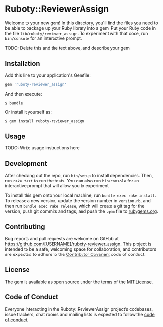# Ruboty::ReviewerAssign

Welcome to your new gem! In this directory, you'll find the files you need to be able to package up your Ruby library into a gem. Put your Ruby code in the file `lib/ruboty/reviewer_assign`. To experiment with that code, run `bin/console` for an interactive prompt.

TODO: Delete this and the text above, and describe your gem

## Installation

Add this line to your application's Gemfile:

```ruby
gem 'ruboty-reviewer_assign'
```

And then execute:

    $ bundle

Or install it yourself as:

    $ gem install ruboty-reviewer_assign

## Usage

TODO: Write usage instructions here

## Development

After checking out the repo, run `bin/setup` to install dependencies. Then, run `rake test` to run the tests. You can also run `bin/console` for an interactive prompt that will allow you to experiment.

To install this gem onto your local machine, run `bundle exec rake install`. To release a new version, update the version number in `version.rb`, and then run `bundle exec rake release`, which will create a git tag for the version, push git commits and tags, and push the `.gem` file to [rubygems.org](https://rubygems.org).

## Contributing

Bug reports and pull requests are welcome on GitHub at https://github.com/[USERNAME]/ruboty-reviewer_assign. This project is intended to be a safe, welcoming space for collaboration, and contributors are expected to adhere to the [Contributor Covenant](http://contributor-covenant.org) code of conduct.

## License

The gem is available as open source under the terms of the [MIT License](https://opensource.org/licenses/MIT).

## Code of Conduct

Everyone interacting in the Ruboty::ReviewerAssign project’s codebases, issue trackers, chat rooms and mailing lists is expected to follow the [code of conduct](https://github.com/[USERNAME]/ruboty-reviewer_assign/blob/master/CODE_OF_CONDUCT.md).
